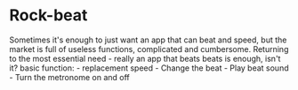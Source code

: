 # Rock-beat
Sometimes it's enough to just want an app that can beat and speed, but the market is full of useless functions, complicated and cumbersome. Returning to the most essential need - really an app that beats beats is enough, isn't it?  basic function: - replacement speed - Change the beat - Play beat sound - Turn the metronome on and off
